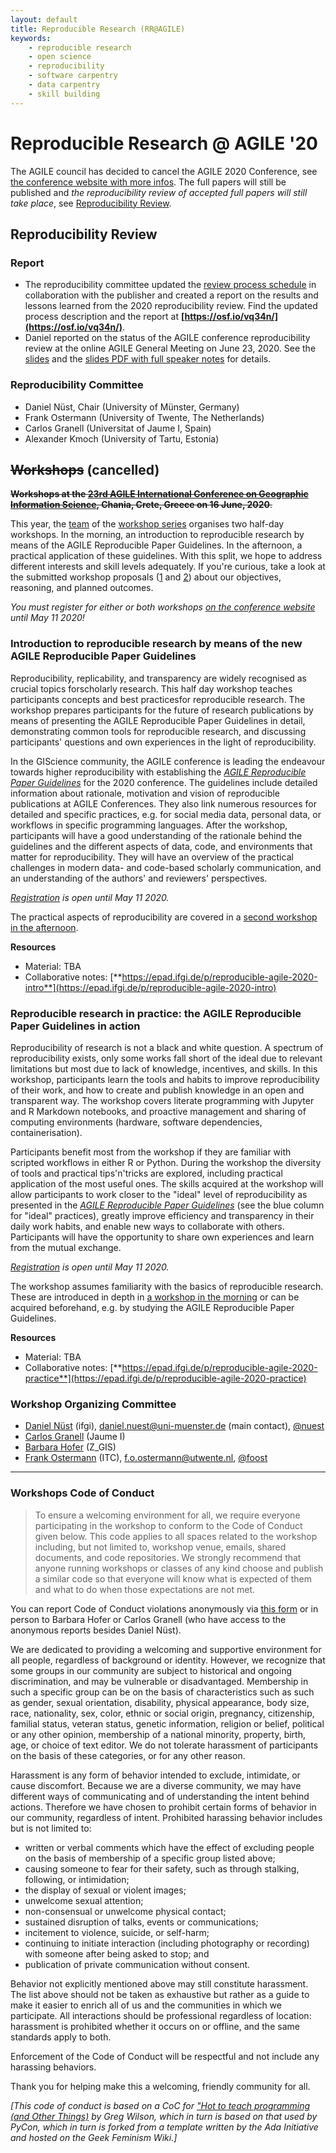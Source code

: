 ```yaml
---
layout: default
title: Reproducible Research (RR@AGILE)
keywords:
    - reproducible research
    - open science
    - reproducibility
    - software carpentry
    - data carpentry
    - skill building
---
```


# Reproducible Research @ AGILE '20

The AGILE council has decided to cancel the AGILE 2020 Conference, see [the conference website with more infos](https://agile-online.org/conference-2020).
The full papers will still be published and _the reproducibility review of accepted full papers will still take place_, see [Reproducibility Review](#reproducibility-review).

## Reproducibility Review

### Report

- The reproducibility committee updated the [review process schedule](https://docs.google.com/document/d/1JHCQV7GP3YkKwp0Nii3dt3p3Y45hU56Xz2cr-xJVz34/edit#) in collaboration with the publisher and created a report on the results and lessons learned from the 2020 reproducibility review. Find the updated process description and the report at **[https://osf.io/vq34n/](https://osf.io/vq34n/)**.
- Daniel reported on the status of the AGILE conference reproducibility review at the online AGILE General Meeting on June 23, 2020. See the [slides](https://bit.ly/agile2020-repro-review-slides) and the [slides PDF with full speaker notes](/public/files/agile2020_repro-review-report_AGILE-General-Meeting-2020-06-23.pdf) for details.

### Reproducibility Committee

- Daniel Nüst, Chair (University of Münster, Germany)
- Frank Ostermann (University of Twente, The Netherlands)
- Carlos Granell (Universitat of Jaume I, Spain)
- Alexander Kmoch (University of Tartu, Estonia)

## ~~Workshops~~ (cancelled)

~~**Workshops at the [23rd AGILE International Conference on Geographic Information Science](https://agile-online.org/conference-2020/), Chania, Crete, Greece on 16 June, 2020**.~~

This year, the [team](#organizing-committee) of the [workshop series](../) organises two half-day workshops.
In the morning, an introduction to reproducible research by means of the AGILE Reproducible Paper Guidelines.
In the afternoon, a practical application of these guidelines.
With this split, we hope to address different interests and skill levels adequately.
If you're curious, take a look at the submitted workshop proposals ([1](../public/files/agile2020_workshop-proposal_introduction-to-reproducible-research.pdf)&nbsp;and&nbsp;[2](../public/files/agile2020_workshop-proposal_reproducible-research-in-practice.pdf)) about our objectives, reasoning, and planned outcomes.

_You must register for either or both workshops [on the conference website](https://agile-online.org/conference-2020/registration-2020) until May 11 2020!_

### Introduction to reproducible research by means of the new AGILE Reproducible Paper Guidelines

Reproducibility, replicability, and transparency are widely recognised as crucial topics forscholarly research.
This half day workshop teaches participants concepts and best practicesfor reproducible research.
The workshop prepares participants for the future of research publications by means of presenting the AGILE Reproducible Paper Guidelines in detail, demonstrating common tools for reproducible research, and discussing participants' questions and own experiences in the light of reproducibility.

In the GIScience community, the AGILE conference is leading the endeavour towards higher reproducibility with establishing the [_AGILE Reproducible Paper Guidelines_](​https://doi.org/10.17605/OSF.IO/CB7Z8​) for the 2020 conference.
The guidelines include detailed information about rationale, motivation and vision of reproducible publications at AGILE Conferences.
They also link numerous resources for detailed and specific practices, e.g. for social media data, personal data, or workflows in specific programming languages.
After the workshop, participants will have a good understanding of the rationale behind the guidelines and the different aspects of data, code, and environments that matter for reproducibility.
They will have an overview of the practical challenges in modern data- and code-based scholarly communication, and an understanding of the authors' and reviewers' perspectives.

_[Registration](https://agile-online.org/conference-2020/registration-2020) is open until May 11 2020._

The practical aspects of reproducibility are covered in a [second workshop in the afternoon](#reproducible-research-in-practice-the-agile-reproducible-paper-guidelines-in-action).

**Resources**

- Material: TBA
- Collaborative notes: [**https://epad.ifgi.de/p/reproducible-agile-2020-intro**](https://epad.ifgi.de/p/reproducible-agile-2020-intro)

### Reproducible research in practice: the AGILE Reproducible Paper Guidelines in action

Reproducibility of research is not a black and white question.
A spectrum of reproducibility exists, only some works fall short of the ideal due to relevant limitations but most due to lack of knowledge, incentives, and skills.
In this workshop, participants learn the tools and habits to improve reproducibility of their work, and how to create and publish knowledge in an open and transparent way.
The workshop covers literate programming with Jupyter and R Markdown notebooks, and proactive management and sharing of computing environments (hardware, software dependencies, containerisation). 

Participants benefit most from the workshop if they are familiar with scripted workflows in either R or Python.
During the workshop the diversity of tools and practical tips'n'tricks are explored, including practical application of the most useful ones.
The skills acquired at the workshop will allow participants to work closer to the "ideal" level of reproducibility as presented in the [_AGILE Reproducible Paper Guidelines_](​https://doi.org/10.17605/OSF.IO/CB7Z8​) (see the blue column for "ideal" practices), greatly improve efficiency and transparency in their daily work habits, and enable new ways to collaborate with others.
Participants will have the opportunity to share own experiences and learn from the mutual exchange.

_[Registration](https://agile-online.org/conference-2020/registration-2020) is open until May 11 2020._

The workshop assumes familiarity with the basics of reproducible research. These are introduced in depth in [a workshop in the morning](#introduction-to-reproducible-research-by-means-of-the-new-agile-reproducible-paper-guidelines) or can be acquired beforehand, e.g. by studying the AGILE Reproducible Paper Guidelines.

**Resources**

- Material: TBA
- Collaborative notes: [**https://epad.ifgi.de/p/reproducible-agile-2020-practice**](https://epad.ifgi.de/p/reproducible-agile-2020-practice)

### Workshop Organizing Committee

- [Daniel Nüst](https://orcid.org/0000-0002-0024-5046) (ifgi), daniel.nuest@uni-muenster.de (main contact), [@nuest](https://github.com/nuest)
- [Carlos Granell](https://orcid.org/0000-0003-1004-9695) (Jaume I)
- [Barbara Hofer](https://orcid.org/0000-0001-7078-3766) (Z_GIS)
- [Frank Ostermann](https://orcid.org/0000-0002-9317-8291) (ITC), f.o.ostermann@utwente.nl, [@foost](https://github.com/foost)

------

### Workshops Code of Conduct

> To ensure a welcoming environment for all, we require everyone participating in the workshop to conform to the Code of Conduct given below.
> This code applies to all spaces related to the workshop including, but not limited to, workshop venue, emails, shared documents, and code repositories.
> We strongly recommend that anyone running workshops or classes of any kind choose and publish a similar code so that everyone will know what is expected of them and what to do when those expectations are not met.

You can report Code of Conduct violations anonymously via [this form](https://docs.google.com/forms/d/e/1FAIpQLSc8eXwMHpHQIbj4BptImIDCDlBgRZeq1mEtKBEglxpoIIkpZQ/viewform?usp=sf_link) or in person to Barbara Hofer or Carlos Granell (who have access to the anonymous reports besides Daniel Nüst).

We are dedicated to providing a welcoming and supportive environment for all people, regardless of background or identity.
However, we recognize that some groups in our community are subject to historical and ongoing discrimination, and may be vulnerable or disadvantaged.
Membership in such a specific group can be on the basis of characteristics such as such as gender, sexual orientation, disability, physical appearance, body size, race, nationality, sex, color, ethnic or social origin, pregnancy, citizenship, familial status, veteran status, genetic information, religion or belief, political or any other opinion, membership of a national minority, property, birth, age, or choice of text editor.
We do not tolerate harassment of participants on the basis of these categories, or for any other reason.

Harassment is any form of behavior intended to exclude, intimidate, or cause discomfort.
Because we are a diverse community, we may have different ways of communicating and of understanding the intent behind actions.
Therefore we have chosen to prohibit certain forms of behavior in our community, regardless of intent.
Prohibited harassing behavior includes but is not limited to:

- written or verbal comments which have the effect of excluding people on the basis of membership of a specific group listed above;
- causing someone to fear for their safety, such as through stalking, following, or intimidation;
- the display of sexual or violent images;
- unwelcome sexual attention;
- non-consensual or unwelcome physical contact;
- sustained disruption of talks, events or communications;
- incitement to violence, suicide, or self-harm;
- continuing to initiate interaction (including photography or recording) with someone after being asked to stop; and
- publication of private communication without consent.

Behavior not explicitly mentioned above may still constitute harassment.
The list above should not be taken as exhaustive but rather as a guide to make it easier to enrich all of us and the communities in which we participate.
All interactions should be professional regardless of location: harassment is prohibited whether it occurs on or offline, and the same standards apply to both.

Enforcement of the Code of Conduct will be respectful and not include any harassing behaviors.

Thank you for helping make this a welcoming, friendly community for all.

_[This code of conduct is based on a CoC for ["Hot to teach programming (and Other Things)](http://third-bit.com/teaching/conduct.html) by Greg Wilson, which in turn is based on that used by PyCon, which in turn is forked from a template written by the Ada Initiative and hosted on the Geek Feminism Wiki.]_
